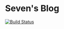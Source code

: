 Seven's Blog
==
[![Build Status](https://travis-ci.com/askdaddy/askdaddy.github.io.svg?branch=devel)](https://travis-ci.com/askdaddy/askdaddy.github.io)

